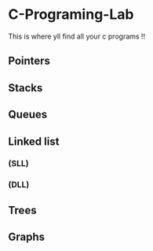 # C-Programing-Lab
This is where yll find all your c programs !!
## Pointers
## Stacks
## Queues
## Linked list
### (SLL)
### (DLL)
## Trees 
## Graphs
